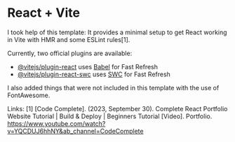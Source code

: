 # React + Vite

I took help of this template:
It provides a minimal setup to get React working in Vite with HMR and some ESLint rules[1].

Currently, two official plugins are available:

- [@vitejs/plugin-react](https://github.com/vitejs/vite-plugin-react/blob/main/packages/plugin-react/README.md) uses [Babel](https://babeljs.io/) for Fast Refresh
- [@vitejs/plugin-react-swc](https://github.com/vitejs/vite-plugin-react-swc) uses [SWC](https://swc.rs/) for Fast Refresh

I also added things that were not included in this template with the use of FontAwesome.

Links: 
[1] [Code Complete]. (2023, September 30). Complete React Portfolio Website Tutorial | Build & Deploy | Beginners Tutorial [Video]. Portfolio. https://www.youtube.com/watch?v=YQCDUJ6hhNY&ab_channel=CodeComplete